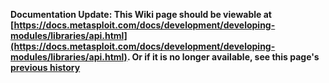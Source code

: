 <!-- Maintainers:  Please do not modify this file directly, create a pull request instead -->

**Documentation Update: This Wiki page should be viewable at [https://docs.metasploit.com/docs/development/developing-modules/libraries/api.html](https://docs.metasploit.com/docs/development/developing-modules/libraries/api.html). Or if it is no longer available, see this page's [previous history](./_history)**


